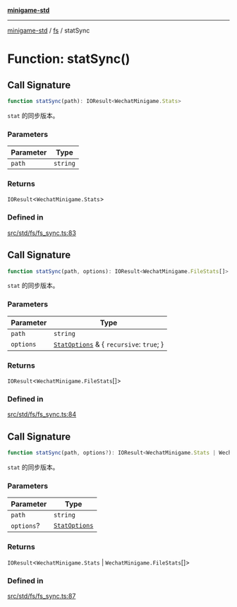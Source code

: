 [**minigame-std**](../../../README.md)

***

[minigame-std](../../../README.md) / [fs](../README.md) / statSync

# Function: statSync()

## Call Signature

```ts
function statSync(path): IOResult<WechatMinigame.Stats>
```

`stat` 的同步版本。

### Parameters

| Parameter | Type |
| ------ | ------ |
| `path` | `string` |

### Returns

`IOResult`\<`WechatMinigame.Stats`\>

### Defined in

[src/std/fs/fs\_sync.ts:83](https://github.com/JiangJie/minigame-std/blob/ddafbfd7359780ec38a81aeff021a80d33e07eb0/src/std/fs/fs_sync.ts#L83)

## Call Signature

```ts
function statSync(path, options): IOResult<WechatMinigame.FileStats[]>
```

`stat` 的同步版本。

### Parameters

| Parameter | Type |
| ------ | ------ |
| `path` | `string` |
| `options` | [`StatOptions`](../interfaces/StatOptions.md) & \{ `recursive`: `true`; \} |

### Returns

`IOResult`\<`WechatMinigame.FileStats`[]\>

### Defined in

[src/std/fs/fs\_sync.ts:84](https://github.com/JiangJie/minigame-std/blob/ddafbfd7359780ec38a81aeff021a80d33e07eb0/src/std/fs/fs_sync.ts#L84)

## Call Signature

```ts
function statSync(path, options?): IOResult<WechatMinigame.Stats | WechatMinigame.FileStats[]>
```

`stat` 的同步版本。

### Parameters

| Parameter | Type |
| ------ | ------ |
| `path` | `string` |
| `options`? | [`StatOptions`](../interfaces/StatOptions.md) |

### Returns

`IOResult`\<`WechatMinigame.Stats` \| `WechatMinigame.FileStats`[]\>

### Defined in

[src/std/fs/fs\_sync.ts:87](https://github.com/JiangJie/minigame-std/blob/ddafbfd7359780ec38a81aeff021a80d33e07eb0/src/std/fs/fs_sync.ts#L87)
